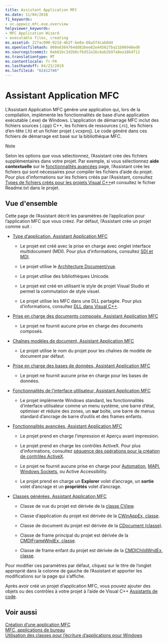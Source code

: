 ```yaml
---
title: Assistant Application MFC
ms.date: 11/04/2016
f1_keywords:
- vc.appwiz.mfc.exe.overview
helpviewer_keywords:
- MFC Application Wizard
- executable files, creating
ms.assetid: 227ac090-921d-4b2f-be0a-66a5f4cab0d4
ms.openlocfilehash: 808e8364764dd826ee82e445627ba21b06946ed6
ms.sourcegitcommit: 0ab61bc3d2b6cfbd52a16c6ab2b97a8ea1864f12
ms.translationtype: MT
ms.contentlocale: fr-FR
ms.lasthandoff: 04/23/2019
ms.locfileid: "62412746"
---
```

# <a name="mfc-application-wizard"></a>Assistant Application MFC

L’Assistant Application MFC génère une application qui, lors de la compilation, implémente les fonctionnalités de base d’une application exécutable (.exe) de Windows. L’application de démarrage MFC inclut des fichiers sources (.cpp) C++, les fichiers de ressources (.rc), les fichiers d’en-tête (.h) et un fichier projet (.vcxproj). Le code généré dans ces fichiers de démarrage est basé sur la bibliothèque MFC.

> [!NOTE]
>  Selon les options que vous sélectionnez, l’Assistant crée des fichiers supplémentaires dans votre projet. Par exemple, si vous sélectionnez **aide contextuelle** sur le [fonctionnalités avancées](../../mfc/reference/advanced-features-mfc-application-wizard.md) page, l’Assistant crée les fichiers qui sont nécessaires pour compiler les fichiers d’aide du projet. Pour plus d’informations sur les fichiers créés par l’Assistant, consultez [Types de fichiers créés pour les projets Visual C++](../../build/reference/file-types-created-for-visual-cpp-projects.md)et consultez le fichier Readme.txt dans le projet.

## <a name="overview"></a>Vue d'ensemble

Cette page de l’Assistant décrit les paramètres de l’application pour l’application MFC que vous créez. Par défaut, l’Assistant crée un projet comme suit :

- [Type d’application, Assistant Application MFC](../../mfc/reference/application-type-mfc-application-wizard.md)

   - Le projet est créé avec la prise en charge avec onglet interface multidocument (MDI). Pour plus d’informations, consultez [SDI et MDI](../../mfc/sdi-and-mdi.md).

   - Le projet utilise le [Architecture Document/vue](../../mfc/document-view-architecture.md).

   - Le projet utilise des bibliothèques Unicode.

   - Le projet est créé en utilisant le style de projet Visual Studio et permet la commutation de style visuel.

   - Le projet utilise les MFC dans une DLL partagée. Pour plus d’informations, consultez [DLL dans Visual C++](../../build/dlls-in-visual-cpp.md).

- [Prise en charge des documents composés, Assistant Application MFC](../../mfc/reference/compound-document-support-mfc-application-wizard.md)

   - Le projet ne fournit aucune prise en charge des documents composés.

- [Chaînes modèles de document, Assistant Application MFC](../../mfc/reference/document-template-strings-mfc-application-wizard.md)

   - Le projet utilise le nom du projet pour les chaînes de modèle de document par défaut.

- [Prise en charge des bases de données, Assistant Application MFC](../../mfc/reference/database-support-mfc-application-wizard.md)

   - Le projet ne fournit aucune prise en charge pour les bases de données.

- [Fonctionnalités de l’interface utilisateur, Assistant Application MFC](../../mfc/reference/user-interface-features-mfc-application-wizard.md)

   - Le projet implémente Windows standard, les fonctionnalités d’interface utilisateur comme un menu système, une barre d’état, optimiser et réduire des zones, un **sur** boîte, une barre de menus standard d’ancrage de barre d’outils et des frames enfants.

- [Fonctionnalités avancées, Assistant Application MFC](../../mfc/reference/advanced-features-mfc-application-wizard.md)

   - Le projet prend en charge l’impression et Aperçu avant impression.

   - Le projet prend en charge les contrôles ActiveX. Pour plus d’informations, consultez [séquence des opérations pour la création de contrôles ActiveX](../../mfc/sequence-of-operations-for-creating-activex-controls.md).

   - Le projet ne fournit aucune prise en charge pour [Automation](../../mfc/automation.md), [MAPI](../../mfc/mapi-support-in-mfc.md), [Windows Sockets](../../mfc/windows-sockets-in-mfc.md), ou Active Accessibility.

   - Le projet prend en charge un **Explorer** volet d’ancrage, un **sortie** volet d’ancrage et un **propriétés** volet d’ancrage.

- [Classes générées, Assistant Application MFC](../../mfc/reference/generated-classes-mfc-application-wizard.md)

   - Classe de vue du projet est dérivée de la [classe CView](../../mfc/reference/cview-class.md).

   - Classe d’application du projet est dérivée de la [CWinAppEx, classe](../../mfc/reference/cwinappex-class.md).

   - Classe de document du projet est dérivée de la [CDocument (classe)](../../mfc/reference/cdocument-class.md).

   - Classe de frame principal du projet est dérivée de la [CMDIFrameWndEx, classe](../../mfc/reference/cmdiframewndex-class.md).

   - Classe de frame enfant du projet est dérivée de la [CMDIChildWndEx, classe](../../mfc/reference/cmdichildwndex-class.md).

Pour modifier ces paramètres par défaut, cliquez sur le titre de l’onglet approprié dans la colonne de gauche de l’Assistant et apporter les modifications sur la page qui s’affiche.

Après avoir créé un projet d’application MFC, vous pouvez ajouter des objets ou des contrôles à votre projet à l’aide de Visual C++ [Assistants de code](../../ide/adding-functionality-with-code-wizards-cpp.md).

## <a name="see-also"></a>Voir aussi

[Création d’une application MFC](../../mfc/reference/creating-an-mfc-application.md)<br/>
[MFC, applications de bureau](../../mfc/mfc-desktop-applications.md)<br/>
[Utilisation des classes pour l’écriture d’applications pour Windows](../../mfc/using-the-classes-to-write-applications-for-windows.md)
